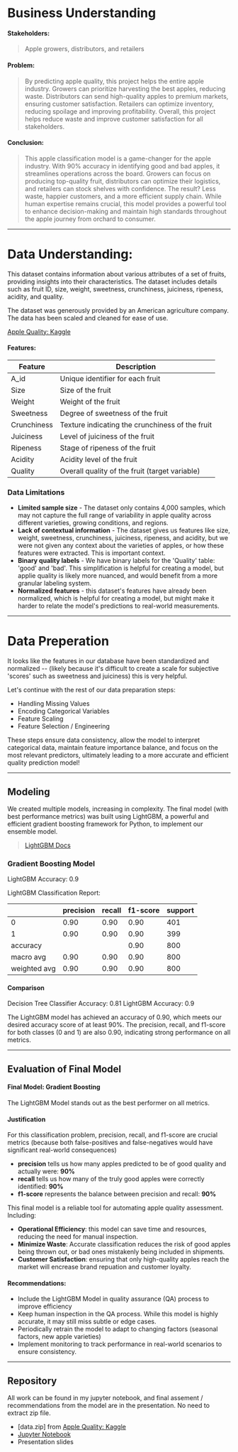 # Business Understanding

#### Stakeholders:
> Apple growers, distributors, and retailers

#### Problem:
> By predicting apple quality, this project helps the entire apple industry. Growers can prioritize harvesting the best apples, reducing waste. Distributors can send high-quality apples to premium markets, ensuring customer satisfaction. Retailers can optimize inventory, reducing spoilage and improving profitability. Overall, this project helps reduce waste and improve customer satisfaction for all stakeholders.

#### Conclusion:
> This apple classification model is a game-changer for the apple industry. With 90% accuracy in identifying good and bad apples, it streamlines operations across the board. Growers can focus on producing top-quality fruit, distributors can optimize their logistics, and retailers can stock shelves with confidence. The result? Less waste, happier customers, and a more efficient supply chain. While human expertise remains crucial, this model provides a powerful tool to enhance decision-making and maintain high standards throughout the apple journey from orchard to consumer.

---

# Data Understanding:
This dataset contains information about various attributes of a set of fruits, providing insights into their characteristics. The dataset includes details such as fruit ID, size, weight, sweetness, crunchiness, juiciness, ripeness, acidity, and quality.

The dataset was generously provided by an American agriculture company. The data has been scaled and cleaned for ease of use.

[Apple Quality: Kaggle](https://www.kaggle.com/datasets/nelgiriyewithana/apple-quality)

#### Features:

| Feature     | Description                                                |
|-------------|-----------------------------------------------------------|
| A_id        | Unique identifier for each fruit                         |
| Size        | Size of the fruit                                        |
| Weight      | Weight of the fruit                                      |
| Sweetness   | Degree of sweetness of the fruit                         |
| Crunchiness | Texture indicating the crunchiness of the fruit          |
| Juiciness   | Level of juiciness of the fruit                          |
| Ripeness    | Stage of ripeness of the fruit                           |
| Acidity     | Acidity level of the fruit                               |
| Quality     | Overall quality of the fruit (target variable)           |

### Data Limitations
- **Limited sample size** - The dataset only contains 4,000 samples, which may not capture the full range of variability in apple quality across different varieties, growing conditions, and regions. 
- **Lack of contextual information** - The dataset gives us features like size, weight, sweetness, crunchiness, juiciness, ripeness, and acidity, but we were not given any context about the varieties of apples, or how these features were extracted. This is important context.
- **Binary quality labels** - We have binary labels for the 'Quality' table: 'good' and 'bad'. This simplification is helpful for creating a model, but applie quality is likely more nuanced, and would benefit from a more granular labeling system.
- **Normalized features** - this dataset's features have already been normalized, which is helpful for creating a model, but might make it harder to relate the model's predictions to real-world measurements. 

---

# Data Preperation
It looks like the features in our database have been standardized and normalized -- (likely because it's difficult to create a scale for subjective 'scores' such as sweetness and juiciness) this is very helpful.

Let's continue with the rest of our data preparation steps:

- Handling Missing Values
- Encoding Categorical Variables
- Feature Scaling
- Feature Selection / Engineering

These steps ensure data consistency, allow the model to interpret categorical data, maintain feature importance balance, and focus on the most relevant predictors, ultimately leading to a more accurate and efficient quality prediction model!

---

## Modeling

We created multiple models, increasing in complexity. The final model (with best performance metrics) was built using LightGBM, a powerful and efficient gradient boosting framework for Python, to implement our ensemble model.
> [LightGBM Docs](https://lightgbm.readthedocs.io/en/stable/)

### Gradient Boosting Model

LightGBM Accuracy: 0.9

LightGBM Classification Report:

|              | precision | recall | f1-score | support |
|--------------|-----------|--------|----------|---------|
| 0            | 0.90      | 0.90   | 0.90     | 401     |
| 1            | 0.90      | 0.90   | 0.90     | 399     |
| accuracy     |           |        | 0.90     | 800     |
| macro avg    | 0.90      | 0.90   | 0.90     | 800     |
| weighted avg | 0.90      | 0.90   | 0.90     | 800     |


#### Comparison
Decision Tree Classifier Accuracy: 0.81
LightGBM Accuracy: 0.9

The LightGBM model has achieved an accuracy of 0.90, which meets our desired accuracy score of at least 90%. The precision, recall, and f1-score for both classes (0 and 1) are also 0.90, indicating strong performance on all metrics. 

---

## Evaluation of Final Model

#### Final Model: Gradient Boosting
The LightGBM Model stands out as the best performer on all metrics. 

#### Justification
For this classification problem, precision, recall, and f1-score are crucial metrics (because both false-positives and false-negatives would have significant real-world consequences)
- **precision** tells us how many apples predicted to be of good quality and actually were: **90%**
- **recall** tells us how many of the truly good apples were correctly identified: **90%**
- **f1-score** represents the balance between precision and recall: **90%**

This final model is a reliable tool for automating apple quality assessment. Including:
- **Operational Efficiency**: this model can save time and resources, reducing the need for manual inspection. 
- **Minimize Waste**: Accurate classification reduces the risk of good apples being thrown out, or bad ones mistakenly being included in shipments.
- **Customer Satisfaction**: ensuring that only high-quality apples reach the market will encrease brand repuation and customer loyalty. 

#### Recommendations:
- Include the LightGBM Model in quality assurance (QA) process to improve efficiency
- Keep human inspection in the QA process. While this model is highly accurate, it may still miss subtle or edge cases. 
- Periodically retrain the model to adapt to changing factors (seasonal factors, new apple varieties)
- Implement monitoring to track performance in real-world scenarios to ensure consistency. 

---

## Repository
All work can be found in my jupyter notebook, and final assement / recommendations from the model are in the presentation. No need to extract zip file.

- [data.zip] from [Apple Quality: Kaggle](https://www.kaggle.com/datasets/nelgiriyewithana/apple-quality)
- [Jupyter Notebook](notebook.ipynb)
- Presentation slides
